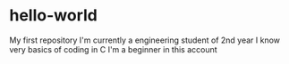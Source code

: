 # hello-world
My first repository
I'm currently a engineering student of 2nd year
I know very basics of coding in C
I'm a beginner in this account
